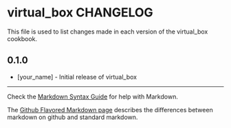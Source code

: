virtual_box CHANGELOG
=====================

This file is used to list changes made in each version of the virtual_box cookbook.

0.1.0
-----
- [your_name] - Initial release of virtual_box

- - -
Check the [Markdown Syntax Guide](http://daringfireball.net/projects/markdown/syntax) for help with Markdown.

The [Github Flavored Markdown page](http://github.github.com/github-flavored-markdown/) describes the differences between markdown on github and standard markdown.
